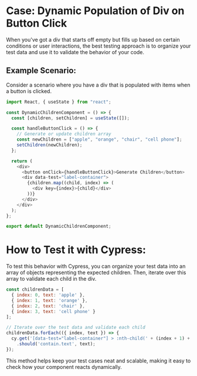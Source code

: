# Case: Dynamic Population of Div on Button Click
When you've got a div that starts off empty but fills up based on certain conditions or user interactions, the best testing approach is to organize your test data and use it to validate the behavior of your code.

## Example Scenario:

Consider a scenario where you have a div that is populated with items when a button is clicked.

```javascript
import React, { useState } from "react";

const DynamicChildrenComponent = () => {
  const [children, setChildren] = useState([]);

  const handleButtonClick = () => {
    // Generate or update children array
    const newChildren = ["apple", "orange", "chair", "cell phone"];
    setChildren(newChildren);
  };

  return (
    <div>
      <button onClick={handleButtonClick}>Generate Children</button>
      <div data-test="label-container">
        {children.map((child, index) => (
          <div key={index}>{child}</div>
        ))}
      </div>
    </div>
  );
};

export default DynamicChildrenComponent;

```

# How to Test it with Cypress:

To test this behavior with Cypress, you can organize your test data into an array of objects representing the expected children. Then, iterate over this array to validate each child in the div.

```javascript
const childrenData = [
  { index: 0, text: 'apple' },
  { index: 1, text: 'orange' },
  { index: 2, text: 'chair' },
  { index: 3, text: 'cell phone' }
];

// Iterate over the test data and validate each child
childrenData.forEach(({ index, text }) => {
  cy.get('[data-test="label-container"] > :nth-child(' + (index + 1) + ')')
    .should('contain.text', text);
});

```

This method helps keep your test cases neat and scalable, making it easy to check how your component reacts dynamically.
